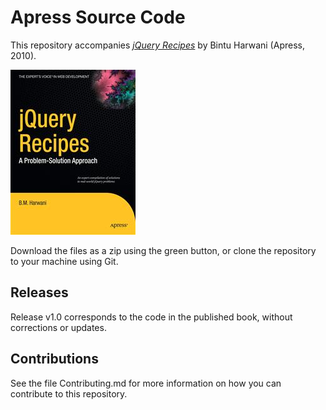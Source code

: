 # Apress Source Code

This repository accompanies [*jQuery Recipes*](http://www.apress.com/9781430227090) by Bintu Harwani (Apress, 2010).

![Cover image](9781430227090.jpg)

Download the files as a zip using the green button, or clone the repository to your machine using Git.

## Releases

Release v1.0 corresponds to the code in the published book, without corrections or updates.

## Contributions

See the file Contributing.md for more information on how you can contribute to this repository.
